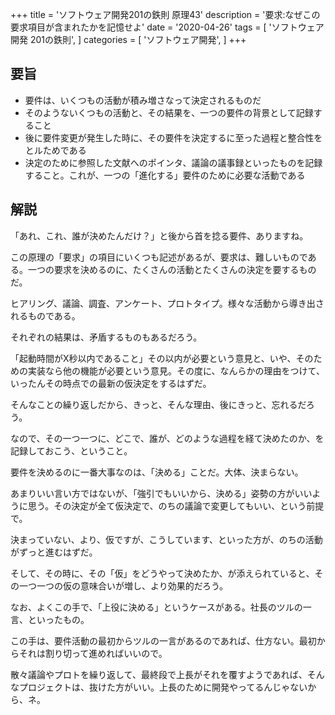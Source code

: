+++
title = 'ソフトウェア開発201の鉄則 原理43'
description = '要求:なぜこの要求項目が含まれたかを記憶せよ'
date = '2020-04-26'
tags = [
    'ソフトウェア開発 201の鉄則',
]
categories = [
    'ソフトウェア開発',
]
+++
## 要旨
* 要件は、いくつもの活動が積み増さなって決定されるものだ
* そのようないくつもの活動と、その結果を、一つの要件の背景として記録すること 
* 後に要件変更が発生した時に、その要件を決定するに至った過程と整合性をとルためである
* 決定のために参照した文献へのポインタ、議論の議事録といったものを記録すること。これが、一つの「進化する」要件のために必要な活動である

## 解説
「あれ、これ、誰が決めたんだけ？」と後から首を捻る要件、ありますね。

この原理の「要求」の項目にいくつも記述があるが、要求は、難しいものである。一つの要求を決めるのに、たくさんの活動とたくさんの決定を要するものだ。

ヒアリング、議論、調査、アンケート、プロトタイプ。様々な活動から導き出されるものである。

それぞれの結果は、矛盾するものもあるだろう。

「起動時間がX秒以内であること」その以内が必要という意見と、いや、そのための実装なら他の機能が必要という意見。その度に、なんらかの理由をつけて、いったんその時点での最新の仮決定をするはずだ。

そんなことの繰り返しだから、きっと、そんな理由、後にきっと、忘れるだろう。

なので、その一つ一つに、どこで、誰が、どのような過程を経て決めたのか、を記録しておこう、ということ。

要件を決めるのに一番大事なのは、「決める」ことだ。大体、決まらない。

あまりいい言い方ではないが、「強引でもいいから、決める」姿勢の方がいいように思う。その決定が全て仮決定で、のちの議論で変更してもいい、という前提で。

決まっていない、より、仮ですが、こうしています、といった方が、のちの活動がずっと進むはずだ。

そして、その時に、その「仮」をどうやって決めたか、が添えられていると、その一つ一つの仮の意味合いが増し、より効果的だろう。

なお、よくこの手で、「上役に決める」というケースがある。社長のツルの一言、といったもの。

この手は、要件活動の最初からツルの一言があるのであれば、仕方ない。最初からそれは割り切って進めればいいので。

散々議論やプロトを繰り返して、最終段で上長がそれを覆すようであれば、そんなプロジェクトは、抜けた方がいい。上長のために開発やってるんじゃないから、ネ。

